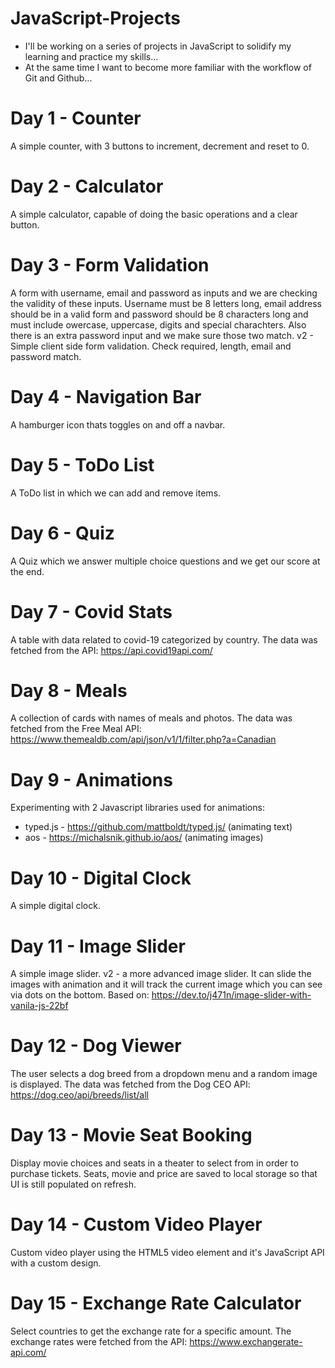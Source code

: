# JavaScript-Projects

- I'll be working on a series of projects in JavaScript to solidify my learning and practice my skills...
- At the same time I want to become more familiar with the workflow of Git and Github...

# Day 1 - Counter

A simple counter, with 3 buttons to increment, decrement and reset to 0.

# Day 2 - Calculator

A simple calculator, capable of doing the basic operations and a clear button.

# Day 3 - Form Validation

A form with username, email and password as inputs and we are checking the validity of these inputs.
Username must be 8 letters long, email address should be in a valid form and password should be 8 characters long and must include owercase, uppercase, digits and special charachters. Also there is an extra password input and we make sure those two match.
v2 - Simple client side form validation. Check required, length, email and password match.

# Day 4 - Navigation Bar

A hamburger icon thats toggles on and off a navbar.

# Day 5 - ToDo List

A ToDo list in which we can add and remove items.

# Day 6 - Quiz

A Quiz which we answer multiple choice questions and we get our score at the end.

# Day 7 - Covid Stats

A table with data related to covid-19 categorized by country. The data was fetched from the API:
https://api.covid19api.com/

# Day 8 - Meals

A collection of cards with names of meals and photos. The data was fetched from the Free Meal API:
https://www.themealdb.com/api/json/v1/1/filter.php?a=Canadian

# Day 9 - Animations

Experimenting with 2 Javascript libraries used for animations:

- typed.js - https://github.com/mattboldt/typed.js/ (animating text)
- aos - https://michalsnik.github.io/aos/ (animating images)

# Day 10 - Digital Clock

A simple digital clock.

# Day 11 - Image Slider

A simple image slider.
v2 - a more advanced image slider. It can slide the images with animation and it will track the current image which you can see via dots on the bottom. Based on: https://dev.to/j471n/image-slider-with-vanila-js-22bf

# Day 12 - Dog Viewer

The user selects a dog breed from a dropdown menu and a random image is displayed. The data was fetched from the Dog CEO API:
https://dog.ceo/api/breeds/list/all

# Day 13 - Movie Seat Booking

Display movie choices and seats in a theater to select from in order to purchase tickets. Seats, movie and price are saved to local storage so that UI is still populated on refresh.

# Day 14 - Custom Video Player

Custom video player using the HTML5 video element and it's JavaScript API with a custom design.

# Day 15 - Exchange Rate Calculator

Select countries to get the exchange rate for a specific amount. The exchange rates were fetched from the API:
https://www.exchangerate-api.com/
